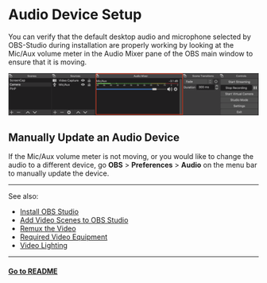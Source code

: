 # Audio Device Setup

You can verify that the default desktop audio and microphone selected by OBS-Studio during installation are properly working by looking at the Mic/Aux volume meter in the Audio Mixer pane of the OBS main window to ensure that it is moving. 

![](./images/audio-mixer.png)

## Manually Update an Audio Device

If the Mic/Aux volume meter is not moving, or you would like to change the audio to a different device, go **OBS** > **Preferences** > **Audio** on the menu bar to manually update the device. 

----
See also:

- [Install OBS Studio](contributors-guide/video-recording-setup/install-obs-studio.md)
- [Add Video Scenes to OBS Studio](contributors-guide/video-recording-setup/add-video-scenes.md)
- [Remux the Video](contributors-guide/video-recording-setup/remux-the-video.md)
- [Required Video Equipment](contributors-guide/contributor-onboarding//required-video-equipment.md)
- [Video Lighting](contributors-guide/contributor-onboarding/video-lighting.md)

----
#### **[Go to README](contributors-guide/README.md)** 

